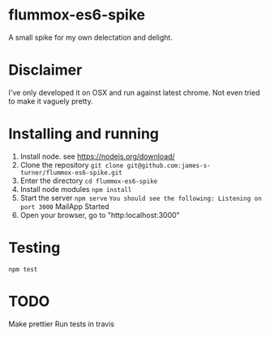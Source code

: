 # flummox-es6-spike
A small spike for my own delectation and delight.

# Disclaimer
I've only developed it on OSX and run against latest chrome.
Not even tried to make it vaguely pretty.

# Installing and running
1. Install node. see https://nodejs.org/download/
2. Clone the repository
`git clone git@github.com:james-s-turner/flummox-es6-spike.git`
3. Enter the directory
`cd flummox-es6-spike`
4. Install node modules `npm install`
6. Start the server
`npm serve`
`You should see the following:
Listening on port 3000`
MailApp Started
7. Open your browser, go to "http:localhost:3000"

# Testing
`npm test`

# TODO
Make prettier
Run tests in travis

